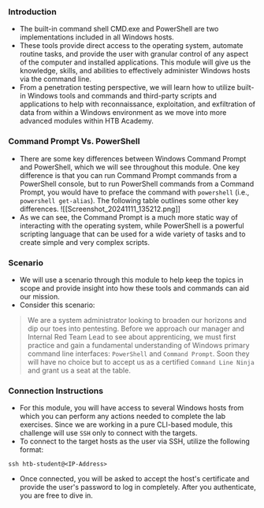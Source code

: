 ### Introduction
- The built-in command shell CMD.exe and PowerShell are two implementations included in all Windows hosts. 
- These tools provide direct access to the operating system, automate routine tasks, and provide the user with granular control of any aspect of the computer and installed applications. This module will give us the knowledge, skills, and abilities to effectively administer Windows hosts via the command line.
- From a penetration testing perspective, we will learn how to utilize built-in Windows tools and commands and third-party scripts and applications to help with reconnaissance, exploitation, and exfiltration of data from within a Windows environment as we move into more advanced modules within HTB Academy.

### Command Prompt Vs. PowerShell
- There are some key differences between Windows Command Prompt and PowerShell, which we will see throughout this module. One key difference is that you can run Command Prompt commands from a PowerShell console, but to run PowerShell commands from a Command Prompt, you would have to preface the command with `powershell` (i.e., `powershell get-alias`). The following table outlines some other key differences.
![[Screenshot_20241111_135212.png]]
- As we can see, the Command Prompt is a much more static way of interacting with the operating system, while PowerShell is a powerful scripting language that can be used for a wide variety of tasks and to create simple and very complex scripts.


### Scenario
- We will use a scenario through this module to help keep the topics in scope and provide insight into how these tools and commands can aid our mission.
- Consider this scenario:
> We are a system administrator looking to broaden our horizons and dip our toes into pentesting. Before we approach our manager and Internal Red Team Lead to see about apprenticing, we must first practice and gain a fundamental understanding of Windows primary command line interfaces: `PowerShell` and `Command Prompt`. Soon they will have no choice but to accept us as a certified `Command Line Ninja` and grant us a seat at the table.



### Connection Instructions
- For this module, you will have access to several Windows hosts from which you can perform any actions needed to complete the lab exercises. Since we are working in a pure CLI-based module, this challenge will use `SSH` only to connect with the targets.
- To connect to the target hosts as the user via SSH, utilize the following format:
```shell-session
ssh htb-student@<IP-Address> 
```
- Once connected, you will be asked to accept the host's certificate and provide the user's password to log in completely. After you authenticate, you are free to dive in.